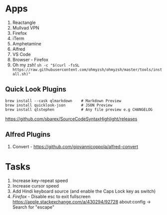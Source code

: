 # Apps

1. Reactangle
2. Mullvad VPN
3. Firefox
4. iTerm
5. Amphetamine
6. Alfred
7. VS Code
8. Browser - Firefox
9. Oh my zsh!  `sh -c "$(curl -fsSL https://raw.githubusercontent.com/ohmyzsh/ohmyzsh/master/tools/install.sh)"`

## Quick Look Plugins
```
brew install --cask qlmarkdown    # Markdown Preview
brew install quicklook-json       # JSON Preview
brew install qlstephen            # Any file preview e.g CHANGELOG
```
https://github.com/sbarex/SourceCodeSyntaxHighlight/releases

## Alfred Plugins

1. Convert - https://github.com/giovannicoppola/alfred-convert

# Tasks

1. Increase key-repeat speed
2. Increase cursor speed
3. Add Hindi keyboard source (and enable the Caps Lock key as switch)
4. *Firefox* - Disable esc to exit fullscreen https://apple.stackexchange.com/a/430294/92728
   about:config -> Search for "escape"
